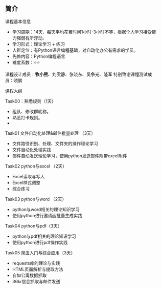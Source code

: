 ﻿## 简介

课程基本信息
- 学习周期：14天，每天平均花费时间1小时-3小时不等，根据个人学习接受能力强弱有所浮动。
- 学习形式：理论学习 + 练习
- 人群定位：有Python语言编程基础，对自动化办公有需求的学员。
- 先修内容：Python编程语言
- 难度系数：⭐⭐

课程设计成员：**牧小熊**、刘雯静、张晓东、吴争光、隆军
特别致谢课程测试成员：晓鹏

课程大纲

Task00：熟悉规则（1天）
- 组队、修改群昵称。
- 熟悉打卡规则。
- 
Task01 文件自动化处理&邮件批量处理 （3天）
- 文件路径识别、处理、文件夹的操作理论学习
- 文件自动化处理实践
- 邮件自动发送理论学习，使用python发送邮件附带excel附件

Task02 python与excel （2天）
- Excel读取与写入
- Excel样式调整
- 综合练习

Task03 python与word （2天）
- python与word相关的理论知识学习
- 使用python进行邀请函批量生成实践

Task04  python与pdf（3天）
- python与pdf相关的理论知识学习
- 使用python进行pdf操作实践

Task05  爬虫入门与综合应用（3天）
- requests库的理论与实践
- HTML页面解析与提取方法
- 自如公寓数据抓取
- 36kr信息抓取与邮件发送
